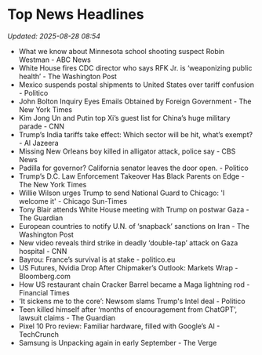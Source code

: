 # Top News Headlines

_Updated: 2025-08-28 08:54_

- What we know about Minnesota school shooting suspect Robin Westman - ABC News
- White House fires CDC director who says RFK Jr. is ‘weaponizing public health’ - The Washington Post
- Mexico suspends postal shipments to United States over tariff confusion - Politico
- John Bolton Inquiry Eyes Emails Obtained by Foreign Government - The New York Times
- Kim Jong Un and Putin top Xi’s guest list for China’s huge military parade - CNN
- Trump’s India tariffs take effect: Which sector will be hit, what’s exempt? - Al Jazeera
- Missing New Orleans boy killed in alligator attack, police say - CBS News
- Padilla for governor? California senator leaves the door open. - Politico
- Trump’s D.C. Law Enforcement Takeover Has Black Parents on Edge - The New York Times
- Willie Wilson urges Trump to send National Guard to Chicago: 'I welcome it' - Chicago Sun-Times
- Tony Blair attends White House meeting with Trump on postwar Gaza - The Guardian
- European countries to notify U.N. of ‘snapback’ sanctions on Iran - The Washington Post
- New video reveals third strike in deadly ‘double-tap’ attack on Gaza hospital - CNN
- Bayrou: France’s survival is at stake - politico.eu
- US Futures, Nvidia Drop After Chipmaker’s Outlook: Markets Wrap - Bloomberg.com
- How US restaurant chain Cracker Barrel became a Maga lightning rod - Financial Times
- ‘It sickens me to the core’: Newsom slams Trump's Intel deal - Politico
- Teen killed himself after ‘months of encouragement from ChatGPT’, lawsuit claims - The Guardian
- Pixel 10 Pro review: Familiar hardware, filled with Google’s AI - TechCrunch
- Samsung is Unpacking again in early September - The Verge
